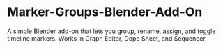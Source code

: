 # Marker-Groups-Blender-Add-On
A simple Blender add-on that lets you group, rename, assign, and toggle timeline markers. Works in Graph Editor, Dope Sheet, and Sequencer.
